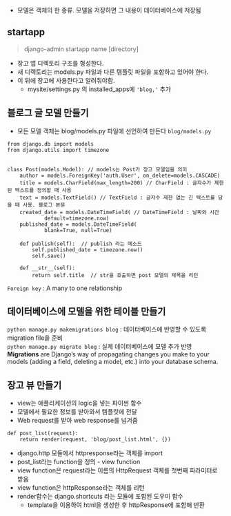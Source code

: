 - 모델은 객체의 한 종류. 모델을 저장하면 그 내용이 데이터베이스에 저장됨

startapp
-----
> django-admin startapp name [directory]
- 장고 앱 디렉토리 구조를 형성한다.  
- 새 디렉토리는 models.py 파일과 다른 템플릿 파일을 포함하고 있어야 한다.  
- 이 뒤에 장고에 사용한다고 알려줘야함.
  - mysite/settings.py 의 installed_apps에 `'blog,'` 추가
  
블로그 글 모델 만들기
----------
- 모든 모델 객체는 blog/models.py 파일에 선언하여 만든다
`blog/models.py`
```
from django.db import models
from django.utils import timezone


class Post(models.Model): // models는 Post가 장고 모델임을 의미
    author = models.ForeignKey('auth.User', on_delete=models.CASCADE)
    title = models.CharField(max_length=200) // CharField : 글자수가 제한된 텍스트를 정의할 때 사용
    text = models.TextField() // TextField : 글자수 제한 없는 긴 텍스트를 담을 때 사용. 블로그 본문
    created_date = models.DateTimeField( // DateTimeField : 날짜와 시간
            default=timezone.now)
    published_date = models.DateTimeField(
            blank=True, null=True)

    def publish(self):  // publish 라는 메소드
        self.published_date = timezone.now()
        self.save()

    def __str__(self):  
        return self.title  // str을 호출하면 post 모델의 제목을 리턴
```
`Foreign key` : A many to one relationship

데이터베이스에 모델을 위한 테이블 만들기
-----------------
`python manage.py makemigrations blog` : 데이터베이스에 반영할 수 있도록 migration file을 준비  
`python manage.py migrate blog` : 실제 데이터베이스에 모델 추가 반영  
**Migrations** are Django’s way of propagating changes you make to your models (adding a field, deleting a model, etc.) into your database schema. 

장고 뷰 만들기
-------
- view는 애플리케이션의 logic을 넣는 파이썬 함수
- 모델에서 필요한 정보를 받아와서 템플릿에 전달
- Web request를 받아 web response를 넘겨줌
```
def post_list(request):
    return render(request, 'blog/post_list.html', {})
```
- django.http 모듈에서 httpresponse라는 객체를 import
- post_list라는 function을 정의 - view function
- view function은 request라는 이름의 HttpRequest 객체를 첫번째 파라미터로 받음
- view function은 httpResponse라는 객체를 리턴
- render함수는 django.shortcuts 라는 모듈에 포함된 도우미 함수
  - template을 이용하여 html을 생성한 후 httpResponse에 포함해 반환
